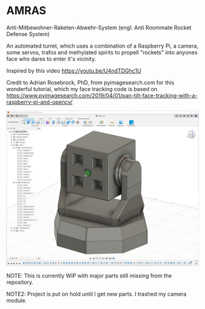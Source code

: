 # AMRAS
Anti-Mitbewohner-Raketen-Abwehr-System (engl. Anti Roommate Rocket Defense System)

An automated turret, which uses a combination of a Raspberry Pi, a camera, some servos, trafos and methylated spirits
to propell "rockets" into anyones face who dares to enter it's vicinity.

Inspired by this video https://youtu.be/U4ndTDGhc1U

Credit to Adrian Rosebrock, PhD, from pyimagesearch.com for this wonderful tutorial, which my face tracking code is based on.
https://www.pyimagesearch.com/2019/04/01/pan-tilt-face-tracking-with-a-raspberry-pi-and-opencv/

![Screencap from the 3D Model in Fusion](https://github.com/MosbyTheGreat/AMRAS/blob/main/3D%20models/Fusion.png)

NOTE: This is currently WIP with major parts still missing from the repository.

NOTE2: Project is put on hold until I get new parts. I trashed my camera module.
